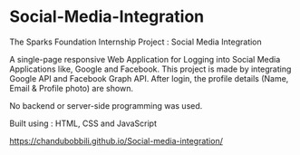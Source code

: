 # Social-Media-Integration
The Sparks Foundation Internship Project : Social Media Integration

A single-page responsive Web Application for Logging into Social Media Applications like, Google and Facebook. This project is made by integrating Google API and Facebook Graph API. After login, the profile details (Name, Email & Profile photo) are shown.

No backend or server-side programming was used.

Built using : HTML, CSS and JavaScript

https://chandubobbili.github.io/Social-media-integration/

